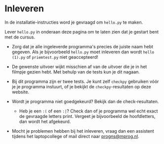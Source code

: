 # Inleveren

In de installatie-instructies word je gevraagd om `hello.py` te maken.

Lever `hello.py` in onderaan deze pagina om te laten zien dat je gestart bent met de cursus.

- Zorg dat je alle ingeleverde programma's precies de juiste naam hebt gegeven. Als je bijvoorbeeld `hello.py` moet inleveren dan wordt `hello (1).py` of `priemtest.py` niet geaccepteerd!

- De gewenste uitvoer wijkt misschien af van de uitvoer die je in het filmpje gezien hebt. Met behulp van de tests kun je dit nagaan.

- Bij dit programma zijn er twee tests. Je kunt zelf `checkpy` gebruiken vóór je je programma instuurt, of je bekijkt de `checkpy`-resultaten op deze website.

- Wordt je programma niet goedgekeurd? Bekijk dan de check-resultaten.

    - Heb je een `:(` of een `:|`? Check dan of je programma wel echt exact de gevraagde letters print. Vergeet je bijvoorbeeld de hoofdletters, dan wordt het afgekeurd.

- Mocht je problemen hebben bij het inleveren, vraag dan een assistent tijdens het laptopcollege of mail direct naar <progns@mprog.nl>.
